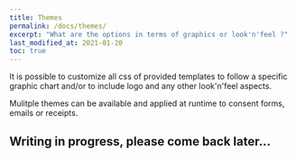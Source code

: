 ```yaml
---
title: Themes
permalink: /docs/themes/
excerpt: "What are the options in terms of graphics or look'n'feel ?"
last_modified_at: 2021-01-20
toc: true
---
```


It is possible to customize all css of provided templates to follow a specific graphic chart and/or to include logo and any other look'n'feel aspects.

Mulitple themes can be available and applied at runtime to consent forms, emails or receipts.

## Writing in progress, please come back later...
